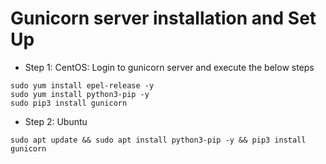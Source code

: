 # Gunicorn server installation and Set Up
* Step 1: CentOS: Login to gunicorn server and execute the below steps
```
sudo yum install epel-release -y
sudo yum install python3-pip -y
sudo pip3 install gunicorn
```
* Step 2: Ubuntu
```
sudo apt update && sudo apt install python3-pip -y && pip3 install gunicorn
```
